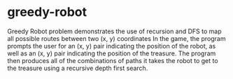 # greedy-robot
Greedy Robot problem demonstrates the use of recursion and DFS to map all possible routes between two (x, y) coordinates In the game, the program prompts the user for an (x, y) pair indicating the position of the robot, as well as an (x, y) pair indicating the position of the treasure. The program then produces all of the combinations of paths it takes the robot to get to the treasure using a recursive depth first search. 
